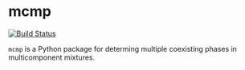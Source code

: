 # mcmp

[![Build Status](https://github.com/qiangyicheng/mcmp/actions/workflows/python-package.yml/badge.svg)](https://github.com/qiangyicheng/mcmp/actions/workflows/python-package.yml)

`mcmp` is a Python package for determing multiple coexisting phases in multicomponent mixtures.
